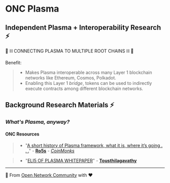 # ONC Plasma

## Independent Plasma + Interoperability Research ⚡  

🔮 ⛓️ CONNECTING PLASMA TO MULTIPLE ROOT CHAINS ⛓️ 🔮

Benefit: 
> * Makes Plasma interoperable across many Layer 1 blockchain networks like Ethereum, Cosmos, Polkadot.
> * Enabling this Layer 1 *bridge*, tokens can be used to indirectly execute contracts among different blockchain networks.

## Background Research Materials ⚡

### *What's Plasma, anyway?* 

#### ONC Resources

> * "[A short history of Plasma framework, what it is, where it’s going . . .](https://medium.com/coinmonks/a-short-history-of-plasma-framework-what-it-is-where-its-going-16920d0376a)" - **[Ro5s](https://medium.com/coinmonks)** - *[CoinMonks](https://medium.com/coinmonks)*


> * "[ELI5 OF PLASMA WHITEPAPER](https://medium.com/@tousthilagavathy/eli5-of-plasma-whitepaper-72e7570829a)" - **[Tousthilagavathy](https://medium.com/@tousthilagavathy/eli5-of-plasma-whitepaper-72e7570829a)**




_______________________________________________________________________________________________
👊 From [Open Network Community](https://forum.omgnetwork.org/) with ❤️
